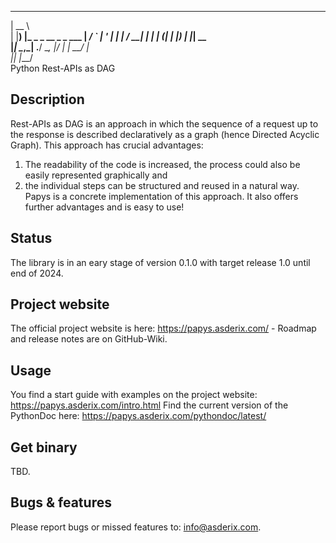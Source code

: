 
  _____                      
 |  __ \                     
 | |__) |_ _ _ __  _   _ ___ 
 |  ___/ _` | '_ \| | | / __|
 | |  | (_| | |_) | |_| \__ \
 |_|   \__,_| .__/ \__, |___/
            | |     __/ |    
            |_|    |___/     
  Python Rest-APIs as DAG

## Description
Rest-APIs as DAG is an approach in which the sequence of a request up to the response is described declaratively as a graph (hence Directed Acyclic Graph). This approach has crucial advantages:
1. The readability of the code is increased, the process could also be easily represented graphically and
2. the individual steps can be structured and reused in a natural way.
Papys is a concrete implementation of this approach. It also offers further advantages and is easy to use!

## Status
The library is in an eary stage of version 0.1.0 with target release 1.0 until end of 2024.

## Project website
The official project website is here: https://papys.asderix.com/ - Roadmap and release notes are on GitHub-Wiki.

## Usage
You find a start guide with examples on the project website: https://papys.asderix.com/intro.html
Find the current version of the PythonDoc here: https://papys.asderix.com/pythondoc/latest/

## Get binary
TBD.

## Bugs & features
Please report bugs or missed features to: info@asderix.com.